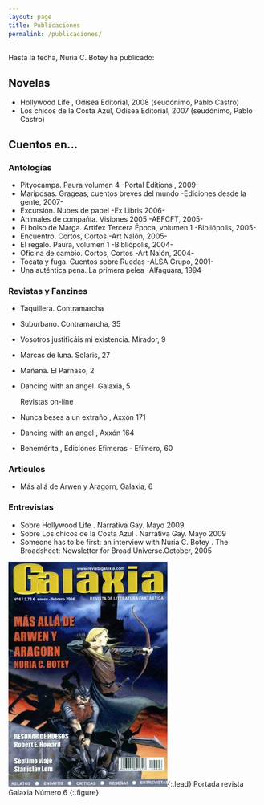 ```yaml
---
layout: page
title: Publicaciones
permalink: /publicaciones/
---
```


Hasta la fecha, Nuria C. Botey ha publicado:

## Novelas
* Hollywood Life , Odisea Editorial, 2008 (seudónimo, Pablo Castro)
* Los chicos de la Costa Azul, Odisea Editorial, 2007 (seudónimo, Pablo Castro)

## Cuentos en...

### Antologías
* Pityocampa. Paura volumen 4 -Portal Editions , 2009-
* Mariposas. Grageas, cuentos breves del mundo -Ediciones desde la gente, 2007-
* Excursión. Nubes de papel  -Ex Libris 2006-
* Animales de compañía. Visiones 2005 -AEFCFT, 2005-
* El bolso de Marga. Artifex Tercera Época, volumen 1 -Bibliópolis, 2005-
* Encuentro. Cortos, Cortos -Art Nalón, 2005-
* El regalo. Paura, volumen 1 -Bibliópolis, 2004-
* Oficina de cambio. Cortos, Cortos -Art Nalón, 2004-
* Tocata y fuga. Cuentos sobre Ruedas -ALSA Grupo, 2001-
* Una auténtica pena. La primera pelea -Alfaguara, 1994-

### Revistas y Fanzines
* Taquillera. Contramarcha
* Suburbano. Contramarcha, 35
* Vosotros justificáis mi existencia. Mirador, 9
* Marcas de luna. Solaris, 27
* Mañana. El Parnaso, 2
* Dancing with an angel. Galaxia, 5

     Revistas on-line
* Nunca beses a un extraño , Axxón 171
* Dancing with an angel , Axxón 164
* Benemérita , Ediciones Efimeras - Efímero, 60

### Artículos
* Más allá de Arwen y Aragorn, Galaxia, 6

### Entrevistas
* Sobre Hollywood Life . Narrativa Gay. Mayo 2009
* Sobre Los chicos de la Costa Azul . Narrativa Gay. Mayo 2009
* Someone has to be first: an interview with Nuria C. Botey . The Broadsheet: Newsletter for Broad Universe.October, 2005

![Portada revista Galaxia Número 6](/assets/img/galaxia6001.jpg){:.lead}
Portada revista Galaxia Número 6
{:.figure}
